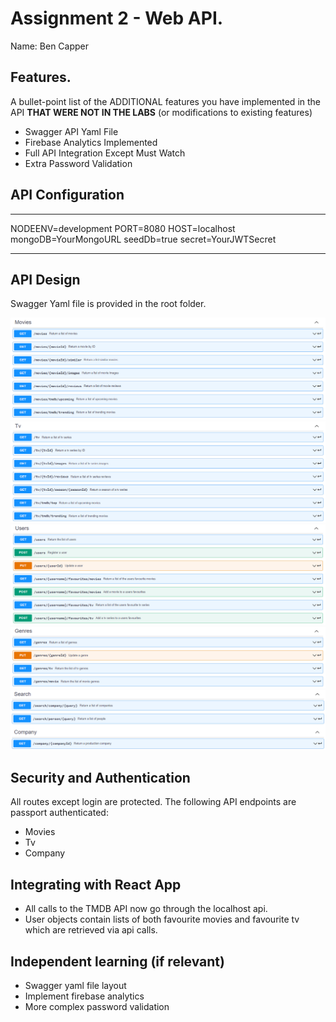 # Assignment 2 - Web API.

Name: Ben Capper

## Features.

A bullet-point list of the ADDITIONAL features you have implemented in the API **THAT WERE NOT IN THE LABS** (or modifications to existing features)

 + Swagger API Yaml File
 + Firebase Analytics Implemented
 + Full API Integration Except Must Watch
 + Extra Password Validation


## API Configuration

______________________
NODEENV=development
PORT=8080
HOST=localhost
mongoDB=YourMongoURL
seedDb=true
secret=YourJWTSecret
______________________

## API Design

Swagger Yaml file is provided in the root folder.

![](./images/api1.png)
![](./images/api2.png)
![](./images/api3.png)
![](./images/api4.png)
![](./images/api5.png)

## Security and Authentication

All routes except login are protected. The following API endpoints are passport authenticated:

 - Movies
 - Tv
 - Company

## Integrating with React App

- All calls to the TMDB API now go through the localhost api.
- User objects contain lists of both favourite movies and favourite tv which are retrieved via api calls. 

## Independent learning (if relevant)

- Swagger yaml file layout
- Implement firebase analytics
- More complex password validation  

